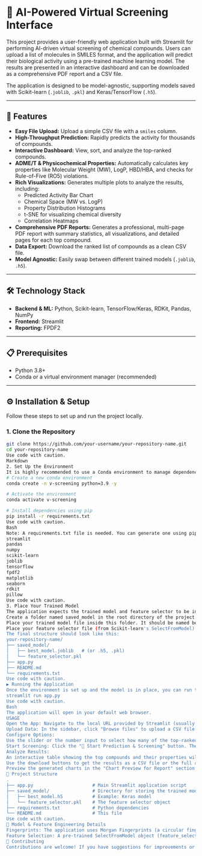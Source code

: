 # 🧬 AI-Powered Virtual Screening Interface

This project provides a user-friendly web application built with Streamlit for performing AI-driven virtual screening of chemical compounds. Users can upload a list of molecules in SMILES format, and the application will predict their biological activity using a pre-trained machine learning model. The results are presented in an interactive dashboard and can be downloaded as a comprehensive PDF report and a CSV file.

The application is designed to be model-agnostic, supporting models saved with Scikit-learn (`.joblib`, `.pkl`) and Keras/TensorFlow (`.h5`).

 <!-- 👈 **مهم:** استبدل هذا الرابط بلقطة شاشة لتطبيقك! -->

---

## 🚀 Features

-   **Easy File Upload:** Upload a simple CSV file with a `smiles` column.
-   **High-Throughput Prediction:** Rapidly predicts the activity for thousands of compounds.
-   **Interactive Dashboard:** View, sort, and analyze the top-ranked compounds.
-   **ADME/T & Physicochemical Properties:** Automatically calculates key properties like Molecular Weight (MW), LogP, HBD/HBA, and checks for Rule-of-Five (RO5) violations.
-   **Rich Visualizations:** Generates multiple plots to analyze the results, including:
    -   Predicted Activity Bar Chart
    -   Chemical Space (MW vs. LogP)
    -   Property Distribution Histograms
    -   t-SNE for visualizing chemical diversity
    -   Correlation Heatmaps
-   **Comprehensive PDF Reports:** Generates a professional, multi-page PDF report with summary statistics, all visualizations, and detailed pages for each top compound.
-   **Data Export:** Download the ranked list of compounds as a clean CSV file.
-   **Model Agnostic:** Easily swap between different trained models (`.joblib`, `.h5`).

---

## 🛠️ Technology Stack

-   **Backend & ML:** Python, Scikit-learn, TensorFlow/Keras, RDKit, Pandas, NumPy
-   **Frontend:** Streamlit
-   **Reporting:** FPDF2

---

## 📋 Prerequisites

-   Python 3.8+
-   Conda or a virtual environment manager (recommended)

---

## ⚙️ Installation & Setup

Follow these steps to set up and run the project locally.

### 1. Clone the Repository

```bash
git clone https://github.com/your-username/your-repository-name.git
cd your-repository-name
Use code with caution.
Markdown
2. Set Up the Environment
It is highly recommended to use a Conda environment to manage dependencies, especially for RDKit and TensorFlow.
# Create a new conda environment
conda create -n v-screening python=3.9 -y

# Activate the environment
conda activate v-screening

# Install dependencies using pip
pip install -r requirements.txt
Use code with caution.
Bash
Note: A requirements.txt file is needed. You can generate one using pip freeze > requirements.txt. Here is a sample requirements.txt based on your app.py:
streamlit
pandas
numpy
scikit-learn
joblib
tensorflow
fpdf2
matplotlib
seaborn
rdkit
pillow
Use code with caution.
3. Place Your Trained Model
The application expects the trained model and feature selector to be in a specific directory:
Create a folder named saved_model in the root directory of the project.
Place your trained model file inside this folder. It should be named best_model.joblib, best_model.pkl, or best_model.h5.
Place your feature selector file (from Scikit-learn's SelectFromModel) inside the same folder. It must be named feature_selector.pkl.
The final structure should look like this:
your-repository-name/
├── saved_model/
│   ├── best_model.joblib   # (or .h5, .pkl)
│   └── feature_selector.pkl
├── app.py
├── README.md
└── requirements.txt
Use code with caution.
▶️ Running the Application
Once the environment is set up and the model is in place, you can run the Streamlit app with the following command:
streamlit run app.py
Use code with caution.
Bash
The application will open in your default web browser.
USAGE
Open the App: Navigate to the local URL provided by Streamlit (usually http://localhost:8501).
Upload Data: In the sidebar, click "Browse files" to upload a CSV file. The file must contain a header and a column named smiles.
Configure Options:
Use the slider or the number input to select how many of the top-ranked compounds you want to include in the report (e.g., Top 10, Top 50).
Start Screening: Click the "🚀 Start Prediction & Screening" button. The app will process the compounds, make predictions, and generate results.
Analyze Results:
An interactive table showing the top compounds and their properties will appear.
Use the download buttons to get the results as a CSV file or the full analysis as a PDF report.
Preview the generated charts in the "Chart Preview for Report" section at the bottom of the page.
📁 Project Structure
.
├── app.py                      # Main Streamlit application script
├── saved_model/                # Directory for storing the trained model and selector
│   ├── best_model.h5           # Example: Keras model
│   └── feature_selector.pkl    # The feature selector object
├── requirements.txt            # Python dependencies
└── README.md                   # This file
Use code with caution.
🧠 Model & Feature Engineering Details
Fingerprints: The application uses Morgan Fingerprints (a circular fingerprint similar to ECFP) with a radius of 3 and 2048 bits. These parameters are hard-coded and must match the parameters used during model training.
Feature Selection: A pre-trained SelectFromModel object (feature_selector.pkl) is used to reduce the dimensionality of the fingerprint vectors before feeding them to the prediction model. This is crucial for performance and must also match the training pipeline.
🤝 Contributing
Contributions are welcome! If you have suggestions for improvements or find any issues, please feel free to open an issue or submit a pull request.
